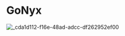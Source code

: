 # GoNyx

![_cda1d112-f16e-48ad-adcc-df262952ef00](https://github.com/the-wandering-photon/GoNyx/assets/49762827/9b1f653d-3e27-4ee9-93f8-bbb4b5f75712)

